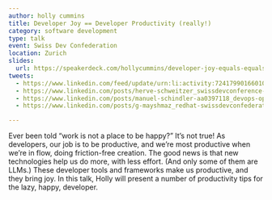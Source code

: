 ```yaml
---
author: holly cummins
title: Developer Joy == Developer Productivity (really!)
category: software development
type: talk
event: Swiss Dev Confederation
location: Zurich
slides: 
  url: https://speakerdeck.com/hollycummins/developer-joy-equals-equals-developer-productivity-really
tweets:
  - https://www.linkedin.com/feed/update/urn:li:activity:7241799016601047040/
  - https://www.linkedin.com/posts/herve-schweitzer_swissdevconference-redhat-quarkus-activity-7241849953633931264-aP-C
  - https://www.linkedin.com/posts/manuel-schindler-aa0397118_devops-opensource-redhat-activity-7241816351873396738-FiaJ
  - https://www.linkedin.com/posts/g-mayshmaz_redhat-swissdevconfederation-activity-7242481640143286272-2NH7?utm_source=share&utm_medium=member_desktop

---
```

Ever been told “work is not a place to be happy?” It’s not true! As developers, our job is to be productive, and we’re most productive when we’re in flow, doing friction-free creation. The good news is that new technologies help us do more, with less effort. (And only some of them are LLMs.) These developer tools and frameworks make us productive, and they bring joy. In this talk, Holly will present a number of productivity tips for the lazy, happy, developer. 

